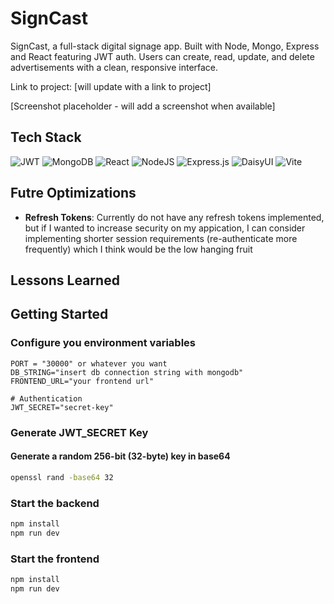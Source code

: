 # SignCast

SignCast, a full-stack digital signage app. Built with Node, Mongo, Express and React featuring JWT auth. Users can create, read, update, and delete advertisements with a clean, responsive interface.

Link to project: [will update with a link to project]

[Screenshot placeholder - will add a screenshot when available]

## Tech Stack

![JWT](https://img.shields.io/badge/JWT-black?style=for-the-badge&logo=JSON%20web%20tokens)
![MongoDB](https://img.shields.io/badge/MongoDB-%234ea94b.svg?style=for-the-badge&logo=mongodb&logoColor=white)
![React](https://img.shields.io/badge/react-%2320232a.svg?style=for-the-badge&logo=react&logoColor=%2361DAFB)
![NodeJS](https://img.shields.io/badge/node.js-6DA55F?style=for-the-badge&logo=node.js&logoColor=white)
![Express.js](https://img.shields.io/badge/express.js-%23404d59.svg?style=for-the-badge&logo=express&logoColor=%2361DAFB)
![DaisyUI](https://img.shields.io/badge/daisyui-5A0EF8?style=for-the-badge&logo=daisyui&logoColor=white)
![Vite](https://img.shields.io/badge/vite-%23646CFF.svg?style=for-the-badge&logo=vite&logoColor=white)



## Futre Optimizations

- **Refresh Tokens**: Currently do not have any refresh tokens implemented, but if I wanted to increase security on my appication, I can consider implementing shorter session requirements (re-authenticate more frequently) which I think would be the low hanging fruit



## Lessons Learned


## Getting Started

### Configure you environment variables
```
PORT = "30000" or whatever you want
DB_STRING="insert db connection string with mongodb"
FRONTEND_URL="your frontend url"

# Authentication
JWT_SECRET="secret-key"
```

### Generate JWT_SECRET Key
#### Generate a random 256-bit (32-byte) key in base64
```bash
openssl rand -base64 32
```

### Start the backend
```bash
npm install
npm run dev
```

### Start the frontend
```bash
npm install
npm run dev
```

